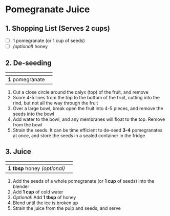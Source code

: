 # Pomegranate Juice

## 1. Shopping List (Serves 2 cups)
- [ ] 1 pomegranate (or 1 cup of seeds)
- [ ] *(optional)* honey

## 2. De-seeding
|<!-- -->|<!-- -->|
|---|---|
| **1** pomegranate | |

1. Cut a close circle around the calyx (top) of the fruit, and remove
2. Score 4-5 lines from the top to the bottom of the fruit, cutting into the rind, but not all the way through the fruit
3. Over a large bowl, break open the fruit into 4-5 pieces, and remove the seeds into the bowl
4. Add water to the bowl, and any membranes will float to the top. Remove from the bowl
5. Strain the seeds. It can be time efficient to de-seed **3-4** pomegranates at once, and store the seeds in a sealed container in the fridge

## 3. Juice
|<!-- -->|<!-- -->|
|---|---|
| **1 tbsp** honey *(optional)* | |

1. Add the seeds of a whole pomegranate (or **1 cup** of seeds) into the blender
2. Add **1 cup** of cold water
3. *Optional:* Add **1 tbsp** of honey
4. Blend until the ice is broken up
5. Strain the juice from the pulp and seeds, and serve
